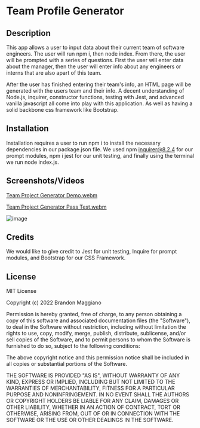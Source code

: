 # Team Profile Generator

## Description

This app allows a user to input data about their current team of software engineers. The user will run npm i, then node index. From there, the user will be prompted with a series of questions. First the user will enter data about the manager, then the user will enter info about any engineers or interns that are also apart of this team. 

After the user has finished entering their team's info, an HTML page will be generated with the users team and their info. A decent understanding of Node.js, inquirer, constructor functions, testing with Jest, and advanced vanilla javascript all come into play with this application. As well as having a solid backbone css framework like Bootstrap.

## Installation

Installation requires a user to run npm i to install the necessary dependencies in our package.json file. We used npm inquirer@8.2.4 for our prompt modules, npm i jest for our unit testing, and finally using the terminal we run node index.js.

## Screenshots/Videos

[Team Project Generator Demo.webm](https://user-images.githubusercontent.com/103971233/195466183-ddc85fe0-b205-475c-8a58-e242c7800fe1.webm)

[Team Project Generator Pass Test.webm](https://user-images.githubusercontent.com/103971233/195466190-61055098-16b7-4fc7-a029-74fceab6511d.webm)

![image](https://user-images.githubusercontent.com/103971233/195466392-48023b57-a2b0-481e-bd36-7e690f6debd8.png)

## Credits

We would like to give credit to Jest for unit testing, Inquire for prompt modules, and Bootstrap for our CSS Framework.

## License

MIT License

Copyright (c) 2022 Brandon Maggiano

Permission is hereby granted, free of charge, to any person obtaining a copy
of this software and associated documentation files (the "Software"), to deal
in the Software without restriction, including without limitation the rights
to use, copy, modify, merge, publish, distribute, sublicense, and/or sell
copies of the Software, and to permit persons to whom the Software is
furnished to do so, subject to the following conditions:

The above copyright notice and this permission notice shall be included in all
copies or substantial portions of the Software.

THE SOFTWARE IS PROVIDED "AS IS", WITHOUT WARRANTY OF ANY KIND, EXPRESS OR
IMPLIED, INCLUDING BUT NOT LIMITED TO THE WARRANTIES OF MERCHANTABILITY,
FITNESS FOR A PARTICULAR PURPOSE AND NONINFRINGEMENT. IN NO EVENT SHALL THE
AUTHORS OR COPYRIGHT HOLDERS BE LIABLE FOR ANY CLAIM, DAMAGES OR OTHER
LIABILITY, WHETHER IN AN ACTION OF CONTRACT, TORT OR OTHERWISE, ARISING FROM,
OUT OF OR IN CONNECTION WITH THE SOFTWARE OR THE USE OR OTHER DEALINGS IN THE
SOFTWARE.
